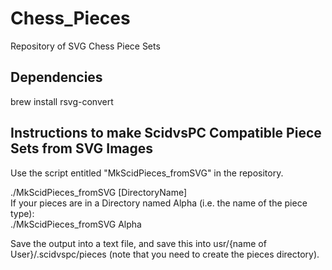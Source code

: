 # Chess_Pieces
Repository of SVG Chess Piece Sets

## Dependencies
brew install rsvg-convert
## Instructions to make ScidvsPC Compatible Piece Sets from SVG Images
Use the script entitled "MkScidPieces_fromSVG" in the repository. </br>

./MkScidPieces_fromSVG [DirectoryName] </br>
If your pieces are in a Directory named Alpha (i.e. the name of the piece type): </br>
./MkScidPieces_fromSVG Alpha </br>

Save the output into a text file, and save this into usr/{name of User}/.scidvspc/pieces (note that you need to create the pieces directory). 
